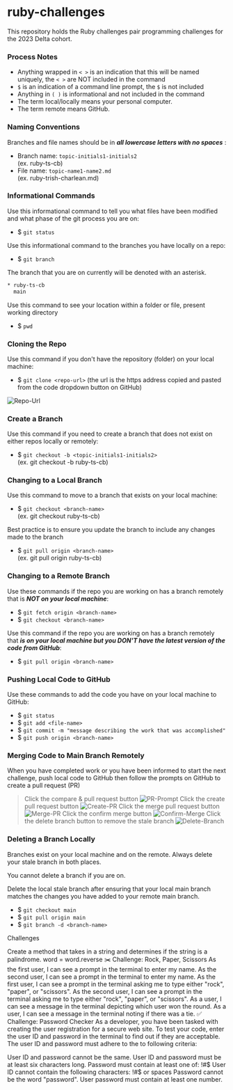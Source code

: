 # ruby-challenges

This repository holds the Ruby challenges pair programming challenges for the 2023 Delta cohort.

### Process Notes

- Anything wrapped in `< >` is an indication that this will be named uniquely, the `< >` are NOT included in the command
- `$` is an indication of a command line prompt, the `$` is not included
- Anything in `( )` is informational and not included in the command
- The term local/locally means your personal computer.
- The term remote means GitHub.

### Naming Conventions

Branches and file names should be in ***all lowercase letters with no spaces*** :

- Branch name: `topic-initials1-initials2`   
(ex. ruby-ts-cb)
- File name: `topic-name1-name2.md`  
(ex. ruby-trish-charlean.md)

### Informational Commands

Use this informational command to tell you what files have been modified and what phase of the git process you are on:

- $ `git status`

Use this informational command to the branches you have locally on a repo:

- $ `git branch`  

The branch that you are on currently will be denoted with an asterisk.
```bash
* ruby-ts-cb
  main
```
Use this command to see your location within a folder or file, present working directory  
- $ `pwd` 


### Cloning the Repo

Use this command if you don't have the repository (folder) on your local machine:

- $ `git clone <repo-url>` (the url is the https address copied and pasted from the code dropdown button on GitHub)

![Repo-Url](./assets/repo-url.png)


### Create a Branch

Use this command if you need to create a branch that does not exist on either repos locally or remotely:

- $ `git checkout -b <topic-initials1-initials2>`  
(ex. git checkout -b ruby-ts-cb)


### Changing to a Local Branch

Use this command to move to a branch that exists on your local machine:

- $ `git checkout <branch-name>`  
(ex. git checkout ruby-ts-cb)

Best practice is to ensure you update the branch to include any changes made to the branch
- $ `git pull origin <branch-name>`  
(ex. git pull origin ruby-ts-cb)


### Changing to a Remote Branch

Use these commands if the repo you are working on has a branch remotely that is ***NOT on your local machine***:

- $ `git fetch origin <branch-name>`
- $ `git checkout <branch-name>`

Use this command if the repo you are working on has a branch remotely that ***is on your local machine but you DON'T have the latest version of the code from GitHub***:
- $ `git pull origin <branch-name>`


### Pushing Local Code to GitHub

Use these commands to add the code you have on your local machine to GitHub:

- $ `git status` 
- $ `git add <file-name>`
- $ `git commit -m "message describing the work that was accomplished"`
- $ `git push origin <branch-name>`


### Merging Code to Main Branch Remotely
When you have completed work or you have been informed to start the next challenge, push local code to GitHub then follow the prompts on GitHub to create a pull request (PR)

> Click the compare & pull request button
![PR-Prompt](./assets/pr-prompt.png)
> Click the create pull request button
![Create-PR](./assets/create-pr.png)
> Click the merge pull request button
![Merge-PR](./assets/merge-pr.png)
> Click the confirm merge button
![Confirm-Merge](./assets/confirm-merge.png)
> Click the delete branch button to remove the stale branch
![Delete-Branch](./assets/delete-branch.png)


### Deleting a Branch Locally

Branches exist on your local machine and on the remote. Always delete your stale branch in both places.  

You cannot delete a branch if you are on.

Delete the local stale branch after ensuring that your local main branch matches the changes you have added to your remote main branch.

- $ `git checkout main`
- $ `git pull origin main`
- $ `git branch -d <branch-name>`



Challenges
<!-- Create a method called sum_these_numbers which takes two integers as an argument and prints their sum to the screen. -->
<!-- Create a method called is_even, which takes a single integer, and which then returns true if the number is even, and false otherwise. -->
<!-- Create a method that takes a number as an argument and prints "Valid" if the number is between 1 and 10 (inclusive) and "Invalid" otherwise. -->
Create a method that takes in a string and determines if the string is a palindrome.
word = word.reverse
✂️ Challenge: Rock, Paper, Scissors
As the first user, I can see a prompt in the terminal to enter my name.
As the second user, I can see a prompt in the terminal to enter my name.
As the first user, I can see a prompt in the terminal asking me to type either "rock", "paper", or "scissors".
As the second user, I can see a prompt in the terminal asking me to type either "rock", "paper", or "scissors".
As a user, I can see a message in the terminal depicting which user won the round.
As a user, I can see a message in the terminal noting if there was a tie.
✅ Challenge: Password Checker
As a developer, you have been tasked with creating the user registration for a secure web site. To test your code, enter the user ID and password in the terminal to find out if they are acceptable. The user ID and password must adhere to the to following criteria:

User ID and password cannot be the same.
User ID and password must be at least six characters long.
Password must contain at least one of: !#$
User ID cannot contain the following characters: !#$ or spaces
Password cannot be the word "password".
User password must contain at least one number.